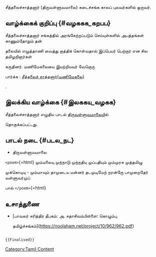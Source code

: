 சீத்தலைச்சாத்தனார் (திருவள்ளுவமாலை) கடைச்சங்க காலப் புலவர்களில் ஒருவர்.

## வாழ்க்கைக் குறிப்பு {#வழககக_கறபப}

சீத்தலைச்சாத்தனார் சங்கத்தில் அரங்கேற்றப்படும் செய்யுள்களில் அபத்தங்கள் காணும்தோறும் தன்
தலையில் எழுத்தாணி வைத்து குத்திக் கொள்வதால் இப்பெயர் பெற்றார் என சில தமிழறிஞர்கள்
கருதினர். மணிமேகலையை இயற்றியவர் வேறொரு

பார்க்க : [சீத்தலைச் சாத்தனார்(மணிமேகலை)](சீத்தலைச்சாத்தனார்_(மணிமேகலை) "wikilink")
.

## இலக்கிய வாழ்க்கை {#இலககய_வழகக}

சீத்தலைச்சாத்தனார் எழுதிய பாடல் [திருவள்ளுவமாலைய](திருவள்ளுவமாலை "wikilink")ில்
தொகுக்கப்பட்டது.

## பாடல் நடை {#படல_நட}

-   திருவள்ளுவமாலை

`<poem>`{=html} மும்மலையு முந்நாடு முந்நதியு முப்பதியும் மும்முரசு முத்தமிழு
முக்கொடியு - மும்மாவும் தாமுடைய மன்னர் தடமுடிமேற் றரன்ருே பாமுறைதேர் வள்ளுவர்முப்
பால் `</poem>`{=html}

## உசாத்துணை

-   [பாவலர் சரித்திர தீபகம்: அ. சதாசிவம்பிள்ளை: கொழும்பு
    தமிழ்ச்சங்கம்](https://noolaham.net/project/10/962/962.pdf)

```{=mediawiki}
{{Finalised}}
```
[Category:Tamil Content](Category:Tamil_Content "wikilink")
